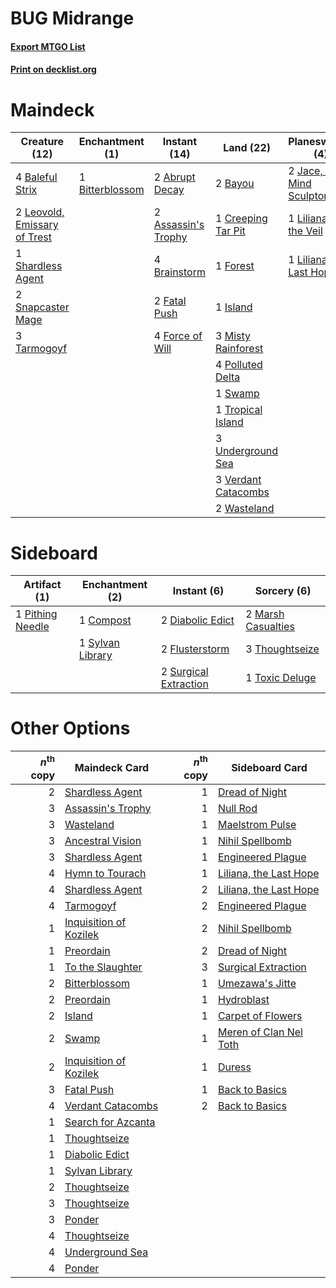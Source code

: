 # BUG Midrange

#### [Export MTGO List](../collection/BUG%20Midrange/BUG%20Midrange.txt)
#### [Print on decklist.org](http://decklist.org/?deckmain=2%09Abrupt%20Decay%0A2%09Ancestral%20Vision%0A2%09Assassin's%20Trophy%0A4%09Baleful%20Strix%0A2%09Bayou%0A1%09Bitterblossom%0A4%09Brainstorm%0A1%09Creeping%20Tar%20Pit%0A2%09Fatal%20Push%0A4%09Force%20of%20Will%0A1%09Forest%0A3%09Hymn%20to%20Tourach%0A1%09Island%0A2%09Jace,%20the%20Mind%20Sculptor%0A2%09Leovold,%20Emissary%20of%20Trest%0A1%09Liliana%20of%20the%20Veil%0A1%09Liliana,%20the%20Last%20Hope%0A3%09Misty%20Rainforest%0A4%09Polluted%20Delta%0A2%09Ponder%0A1%09Shardless%20Agent%0A2%09Snapcaster%20Mage%0A1%09Swamp%0A3%09Tarmogoyf%0A1%09Tropical%20Island%0A3%09Underground%20Sea%0A3%09Verdant%20Catacombs%0A2%09Wasteland&deckside=1%09Compost%0A2%09Diabolic%20Edict%0A2%09Flusterstorm%0A2%09Marsh%20Casualties%0A1%09Pithing%20Needle%0A2%09Surgical%20Extraction%0A1%09Sylvan%20Library%0A3%09Thoughtseize%0A1%09Toxic%20Deluge)
# Maindeck

|                                             Creature (12)                                             |                                     Enchantment (1)                                      |                                         Instant (14)                                         |                                          Land (22)                                           |                                          Planeswalker (4)                                          |                                         Sorcery (7)                                         |
|-------------------------------------------------------------------------------------------------------|------------------------------------------------------------------------------------------|----------------------------------------------------------------------------------------------|----------------------------------------------------------------------------------------------|----------------------------------------------------------------------------------------------------|---------------------------------------------------------------------------------------------|
|4 [Baleful Strix](http://gatherer.wizards.com/Pages/Card/Details.aspx?multiverseid=423507)             |1 [Bitterblossom](http://gatherer.wizards.com/Pages/Card/Details.aspx?multiverseid=397701)|2 [Abrupt Decay](http://gatherer.wizards.com/Pages/Card/Details.aspx?multiverseid=425971)     |2 [Bayou](http://gatherer.wizards.com/Pages/Card/Details.aspx?multiverseid=382860)            |2 [Jace, the Mind Sculptor](http://gatherer.wizards.com/Pages/Card/Details.aspx?multiverseid=382979)|2 [Ancestral Vision](http://gatherer.wizards.com/Pages/Card/Details.aspx?multiverseid=438608)|
|2 [Leovold, Emissary of Trest](http://gatherer.wizards.com/Pages/Card/Details.aspx?multiverseid=416834)|                                                                                          |2 [Assassin's Trophy](http://gatherer.wizards.com/Pages/Card/Details.aspx?multiverseid=452902)|1 [Creeping Tar Pit](http://gatherer.wizards.com/Pages/Card/Details.aspx?multiverseid=177520) |1 [Liliana of the Veil](http://gatherer.wizards.com/Pages/Card/Details.aspx?multiverseid=425901)    |3 [Hymn to Tourach](http://gatherer.wizards.com/Pages/Card/Details.aspx?multiverseid=382976) |
|1 [Shardless Agent](http://gatherer.wizards.com/Pages/Card/Details.aspx?multiverseid=423529)           |                                                                                          |4 [Brainstorm](http://gatherer.wizards.com/Pages/Card/Details.aspx?multiverseid=382871)       |1 [Forest](http://gatherer.wizards.com/Pages/Card/Details.aspx?multiverseid=439605)           |1 [Liliana, the Last Hope](http://gatherer.wizards.com/Pages/Card/Details.aspx?multiverseid=414388) |2 [Ponder](http://gatherer.wizards.com/Pages/Card/Details.aspx?multiverseid=451051)          |
|2 [Snapcaster Mage](http://gatherer.wizards.com/Pages/Card/Details.aspx?multiverseid=425875)           |                                                                                          |2 [Fatal Push](http://gatherer.wizards.com/Pages/Card/Details.aspx?multiverseid=423724)       |1 [Island](http://gatherer.wizards.com/Pages/Card/Details.aspx?multiverseid=439602)           |                                                                                                    |                                                                                             |
|3 [Tarmogoyf](http://gatherer.wizards.com/Pages/Card/Details.aspx?multiverseid=370404)                 |                                                                                          |4 [Force of Will](http://gatherer.wizards.com/Pages/Card/Details.aspx?multiverseid=382943)    |3 [Misty Rainforest](http://gatherer.wizards.com/Pages/Card/Details.aspx?multiverseid=426065) |                                                                                                    |                                                                                             |
|                                                                                                       |                                                                                          |                                                                                              |4 [Polluted Delta](http://gatherer.wizards.com/Pages/Card/Details.aspx?multiverseid=405104)   |                                                                                                    |                                                                                             |
|                                                                                                       |                                                                                          |                                                                                              |1 [Swamp](http://gatherer.wizards.com/Pages/Card/Details.aspx?multiverseid=439603)            |                                                                                                    |                                                                                             |
|                                                                                                       |                                                                                          |                                                                                              |1 [Tropical Island](http://gatherer.wizards.com/Pages/Card/Details.aspx?multiverseid=383138)  |                                                                                                    |                                                                                             |
|                                                                                                       |                                                                                          |                                                                                              |3 [Underground Sea](http://gatherer.wizards.com/Pages/Card/Details.aspx?multiverseid=383142)  |                                                                                                    |                                                                                             |
|                                                                                                       |                                                                                          |                                                                                              |3 [Verdant Catacombs](http://gatherer.wizards.com/Pages/Card/Details.aspx?multiverseid=426074)|                                                                                                    |                                                                                             |
|                                                                                                       |                                                                                          |                                                                                              |2 [Wasteland](http://gatherer.wizards.com/Pages/Card/Details.aspx?multiverseid=413790)        |                                                                                                    |                                                                                             |


# Sideboard

|                                       Artifact (1)                                        |                                      Enchantment (2)                                      |                                          Instant (6)                                           |                                         Sorcery (6)                                         |
|-------------------------------------------------------------------------------------------|-------------------------------------------------------------------------------------------|------------------------------------------------------------------------------------------------|---------------------------------------------------------------------------------------------|
|1 [Pithing Needle](http://gatherer.wizards.com/Pages/Card/Details.aspx?multiverseid=425815)|1 [Compost](http://gatherer.wizards.com/Pages/Card/Details.aspx?multiverseid=15878)        |2 [Diabolic Edict](http://gatherer.wizards.com/Pages/Card/Details.aspx?multiverseid=442074)     |2 [Marsh Casualties](http://gatherer.wizards.com/Pages/Card/Details.aspx?multiverseid=401696)|
|                                                                                           |1 [Sylvan Library](http://gatherer.wizards.com/Pages/Card/Details.aspx?multiverseid=383120)|2 [Flusterstorm](http://gatherer.wizards.com/Pages/Card/Details.aspx?multiverseid=382942)       |3 [Thoughtseize](http://gatherer.wizards.com/Pages/Card/Details.aspx?multiverseid=438676)    |
|                                                                                           |                                                                                           |2 [Surgical Extraction](http://gatherer.wizards.com/Pages/Card/Details.aspx?multiverseid=397706)|1 [Toxic Deluge](http://gatherer.wizards.com/Pages/Card/Details.aspx?multiverseid=413650)    |


# Other Options

|*n*<sup>th</sup> copy|                                          Maindeck Card                                          |*n*<sup>th</sup> copy|                                         Sideboard Card                                          |
|--------------------:|-------------------------------------------------------------------------------------------------|--------------------:|-------------------------------------------------------------------------------------------------|
|                    2|[Shardless Agent](http://gatherer.wizards.com/Pages/Card/Details.aspx?multiverseid=423529)       |                    1|[Dread of Night](http://gatherer.wizards.com/Pages/Card/Details.aspx?multiverseid=4658)          |
|                    3|[Assassin's Trophy](http://gatherer.wizards.com/Pages/Card/Details.aspx?multiverseid=452902)     |                    1|[Null Rod](http://gatherer.wizards.com/Pages/Card/Details.aspx?multiverseid=383034)              |
|                    3|[Wasteland](http://gatherer.wizards.com/Pages/Card/Details.aspx?multiverseid=413790)             |                    1|[Maelstrom Pulse](http://gatherer.wizards.com/Pages/Card/Details.aspx?multiverseid=370521)       |
|                    3|[Ancestral Vision](http://gatherer.wizards.com/Pages/Card/Details.aspx?multiverseid=438608)      |                    1|[Nihil Spellbomb](http://gatherer.wizards.com/Pages/Card/Details.aspx?multiverseid=442215)       |
|                    3|[Shardless Agent](http://gatherer.wizards.com/Pages/Card/Details.aspx?multiverseid=423529)       |                    1|[Engineered Plague](http://gatherer.wizards.com/Pages/Card/Details.aspx?multiverseid=12944)      |
|                    4|[Hymn to Tourach](http://gatherer.wizards.com/Pages/Card/Details.aspx?multiverseid=382976)       |                    1|[Liliana, the Last Hope](http://gatherer.wizards.com/Pages/Card/Details.aspx?multiverseid=414388)|
|                    4|[Shardless Agent](http://gatherer.wizards.com/Pages/Card/Details.aspx?multiverseid=423529)       |                    2|[Liliana, the Last Hope](http://gatherer.wizards.com/Pages/Card/Details.aspx?multiverseid=414388)|
|                    4|[Tarmogoyf](http://gatherer.wizards.com/Pages/Card/Details.aspx?multiverseid=370404)             |                    2|[Engineered Plague](http://gatherer.wizards.com/Pages/Card/Details.aspx?multiverseid=12944)      |
|                    1|[Inquisition of Kozilek](http://gatherer.wizards.com/Pages/Card/Details.aspx?multiverseid=425900)|                    2|[Nihil Spellbomb](http://gatherer.wizards.com/Pages/Card/Details.aspx?multiverseid=442215)       |
|                    1|[Preordain](http://gatherer.wizards.com/Pages/Card/Details.aspx?multiverseid=265979)             |                    2|[Dread of Night](http://gatherer.wizards.com/Pages/Card/Details.aspx?multiverseid=4658)          |
|                    1|[To the Slaughter](http://gatherer.wizards.com/Pages/Card/Details.aspx?multiverseid=409889)      |                    3|[Surgical Extraction](http://gatherer.wizards.com/Pages/Card/Details.aspx?multiverseid=397706)   |
|                    2|[Bitterblossom](http://gatherer.wizards.com/Pages/Card/Details.aspx?multiverseid=397701)         |                    1|[Umezawa's Jitte](http://gatherer.wizards.com/Pages/Card/Details.aspx?multiverseid=416756)       |
|                    2|[Preordain](http://gatherer.wizards.com/Pages/Card/Details.aspx?multiverseid=265979)             |                    1|[Hydroblast](http://gatherer.wizards.com/Pages/Card/Details.aspx?multiverseid=159231)            |
|                    2|[Island](http://gatherer.wizards.com/Pages/Card/Details.aspx?multiverseid=439602)                |                    1|[Carpet of Flowers](http://gatherer.wizards.com/Pages/Card/Details.aspx?multiverseid=5858)       |
|                    2|[Swamp](http://gatherer.wizards.com/Pages/Card/Details.aspx?multiverseid=439603)                 |                    1|[Meren of Clan Nel Toth](http://gatherer.wizards.com/Pages/Card/Details.aspx?multiverseid=430405)|
|                    2|[Inquisition of Kozilek](http://gatherer.wizards.com/Pages/Card/Details.aspx?multiverseid=425900)|                    1|[Duress](http://gatherer.wizards.com/Pages/Card/Details.aspx?multiverseid=270465)                |
|                    3|[Fatal Push](http://gatherer.wizards.com/Pages/Card/Details.aspx?multiverseid=423724)            |                    1|[Back to Basics](http://gatherer.wizards.com/Pages/Card/Details.aspx?multiverseid=5711)          |
|                    4|[Verdant Catacombs](http://gatherer.wizards.com/Pages/Card/Details.aspx?multiverseid=426074)     |                    2|[Back to Basics](http://gatherer.wizards.com/Pages/Card/Details.aspx?multiverseid=5711)          |
|                    1|[Search for Azcanta](http://gatherer.wizards.com/Pages/Card/Details.aspx?multiverseid=435226)    |                     |                                                                                                 |
|                    1|[Thoughtseize](http://gatherer.wizards.com/Pages/Card/Details.aspx?multiverseid=438676)          |                     |                                                                                                 |
|                    1|[Diabolic Edict](http://gatherer.wizards.com/Pages/Card/Details.aspx?multiverseid=442074)        |                     |                                                                                                 |
|                    1|[Sylvan Library](http://gatherer.wizards.com/Pages/Card/Details.aspx?multiverseid=383120)        |                     |                                                                                                 |
|                    2|[Thoughtseize](http://gatherer.wizards.com/Pages/Card/Details.aspx?multiverseid=438676)          |                     |                                                                                                 |
|                    3|[Thoughtseize](http://gatherer.wizards.com/Pages/Card/Details.aspx?multiverseid=438676)          |                     |                                                                                                 |
|                    3|[Ponder](http://gatherer.wizards.com/Pages/Card/Details.aspx?multiverseid=451051)                |                     |                                                                                                 |
|                    4|[Thoughtseize](http://gatherer.wizards.com/Pages/Card/Details.aspx?multiverseid=438676)          |                     |                                                                                                 |
|                    4|[Underground Sea](http://gatherer.wizards.com/Pages/Card/Details.aspx?multiverseid=383142)       |                     |                                                                                                 |
|                    4|[Ponder](http://gatherer.wizards.com/Pages/Card/Details.aspx?multiverseid=451051)                |                     |                                                                                                 |

